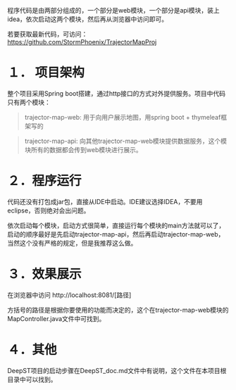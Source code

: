 程序代码是由两部分组成的，一个部分是web模块，一个部分是api模块，装上idea，依次启动这两个模块，然后再从浏览器中访问即可。

若要获取最新代码，可访问：
https://github.com/StormPhoenix/TrajectorMapProj

１． 项目架构
=

整个项目采用Spring boot搭建，通过http接口的方式对外提供服务。项目中代码只有两个模块：
> trajector-map-web: 用于向用户展示地图，用spring boot + thymeleaf框架写的

> trajector-map-api: 向其他trajector-map-web模块提供数据服务，这个模块所有的数据都会传到web模块进行展示。

２．程序运行
=
代码还没有打包成jar包，直接从IDE中启动。IDE建议选择IDEA，不要用eclipse，否则绝对会出问题。

依次启动每个模块，启动方式很简单，直接运行每个模块的main方法就可以了，启动的顺序最好是先启动trajector-map-api，然后再启动trajector-map-web，当然这个没有严格的规定，但是我推荐这么做。

３．效果展示
=
在浏览器中访问 http://localhost:8081/[路径]

方括号的路径是根据你要使用的功能而决定的，这个在trajector-map-web模块的MapController.java文件中可找到。

４．其他
=
DeepST项目的启动步骤在DeepST_doc.md文件中有说明，这个文件在本项目根目录中可以找到。